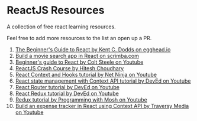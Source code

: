 # ReactJS Resources
A collection of free react learning resources.

Feel free to add more resources to the list an open up a PR.

1. [The Beginner's Guide to React by Kent C. Dodds on egghead.io](https://egghead.io/courses/the-beginner-s-guide-to-react)
2. [Build a movie search app in React on scrimba.com](https://scrimba.com/g/greactmovie)
3. [Beginner's guide to React by Colt Steele on Youtube](https://www.youtube.com/watch?v=9U3IhLAnSxM)
4. [ReactJS Crash Course by Hitesh Choudhary](https://www.youtube.com/watch?v=nvHeB32ICDM&)
5. [React Context and Hooks tutorial by Net Ninja on Youtube](https://www.youtube.com/watch?v=6RhOzQciVwI&list=PL4cUxeGkcC9hNokByJilPg5g9m2APUePI)
6. [React state management with Context API tutorial by DevEd on Youtube](https://www.youtube.com/watch?v=35lXWvCuM8o)
7. [React Router tutorial by DevEd on Youtube](https://www.youtube.com/watch?v=Law7wfdg_ls)
8. [React Redux tutorial by DevEd on Youtube](https://www.youtube.com/watch?v=CVpUuw9XSjY)
9. [Redux tutorial by Programming with Mosh on Youtube](https://www.youtube.com/watch?v=poQXNp9ItL4)
10. [Build an expense tracker in React using Context API by Traversy Media on Youtube](https://www.youtube.com/watch?v=XuFDcZABiDQ)
